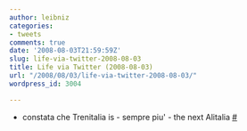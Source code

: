 ```yaml
---
author: leibniz
categories:
- tweets
comments: true
date: '2008-08-03T21:59:59Z'
slug: life-via-twitter-2008-08-03
title: Life via Twitter (2008-08-03)
url: "/2008/08/03/life-via-twitter-2008-08-03/"
wordpress_id: 3004

---
```

* constata che Trenitalia is - sempre piu' - the next Alitalia [#](http://twitter.com/leibniz/statuses/876396776)


